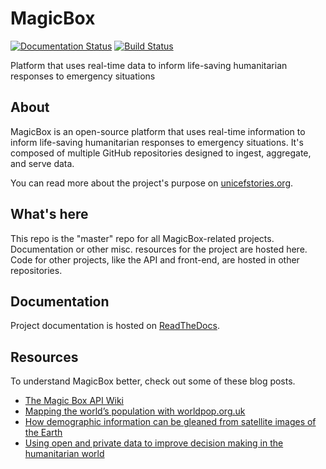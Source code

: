 MagicBox
========

[![Documentation Status](https://readthedocs.org/projects/magicbox/badge/?version=latest)](https://magicbox.readthedocs.io/en/latest/?badge=latest)
[![Build Status](https://travis-ci.org/unicef/magicbox.svg?branch=master)](https://travis-ci.org/unicef/magicbox)

Platform that uses real-time data to inform life-saving humanitarian responses
to emergency situations


## About

MagicBox is an open-source platform that uses real-time information to inform
life-saving humanitarian responses to emergency situations. It's composed of
multiple GitHub repositories designed to ingest, aggregate, and serve data.

You can read more about the project's purpose on
[unicefstories.org](http://unicefstories.org/magicbox/).


## What's here

This repo is the "master" repo for all MagicBox-related projects. Documentation
or other misc. resources for the project are hosted here. Code for other
projects, like the API and front-end, are hosted in other repositories.


## Documentation

Project documentation is hosted on
[ReadTheDocs](https://magicbox.readthedocs.io/).


## Resources

To understand MagicBox better, check out some of these blog posts.

* [The Magic Box API
  Wiki](https://medium.com/@mikefabrikant/the-magic-box-wiki-a69e20a1dcfe)
* [Mapping the world’s population with
  worldpop.org.uk](https://medium.com/@mikefabrikant/mapping-the-worlds-population-with-worldpop-org-uk-f71a336befef)
* [How demographic information can be gleaned from satellite images of the
  Earth](https://medium.com/@mikefabrikant/how-demographic-information-can-be-gleaned-from-satellite-images-of-the-earth-mapping-geojson-to-a86ba3f0f00c)
* [Using open and private data to improve decision making in the humanitarian
  world](https://medium.com/@mikefabrikant/using-open-and-private-data-to-improve-decision-making-in-the-humanitarian-world-magic-box-and-da57dfe7d492)

